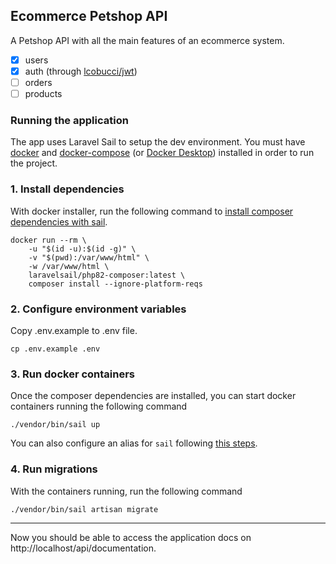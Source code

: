 ## Ecommerce Petshop API
A Petshop API with all the main features of an ecommerce system.
- [x] users
- [x] auth (through [lcobucci/jwt](https://github.com/lcobucci/jwt))
- [ ] orders
- [ ] products

### Running the application
The app uses Laravel Sail to setup the dev environment. You must have [docker](https://docs.docker.com/engine/install/) and [docker-compose](https://docs.docker.com/compose/install/) (or [Docker Desktop](https://docs.docker.com/get-docker/)) installed in order to run the project. 

### 1. Install dependencies
With docker installer, run the following command to [install composer dependencies with sail](https://laravel.com/docs/10.x/sail#installing-composer-dependencies-for-existing-projects).
```shell
docker run --rm \
    -u "$(id -u):$(id -g)" \
    -v "$(pwd):/var/www/html" \
    -w /var/www/html \
    laravelsail/php82-composer:latest \
    composer install --ignore-platform-reqs
```

### 2. Configure environment variables
Copy .env.example to .env file.
```shell
cp .env.example .env
```

### 3. Run docker containers
Once the composer dependencies are installed, you can start docker containers running the following command
```shell
./vendor/bin/sail up
```
You can also configure an alias for `sail` following [this steps](https://laravel.com/docs/10.x/sail#configuring-a-shell-alias).

### 4. Run migrations
With the containers running, run the following command
```shell
./vendor/bin/sail artisan migrate
```

---

Now you should be able to access the application docs on http://localhost/api/documentation.

